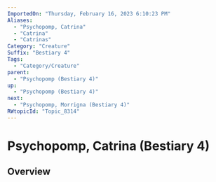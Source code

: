```yaml
---
ImportedOn: "Thursday, February 16, 2023 6:10:23 PM"
Aliases:
  - "Psychopomp, Catrina"
  - "Catrina"
  - "Catrinas"
Category: "Creature"
Suffix: "Bestiary 4"
Tags:
  - "Category/Creature"
parent:
  - "Psychopomp (Bestiary 4)"
up:
  - "Psychopomp (Bestiary 4)"
next:
  - "Psychopomp, Morrigna (Bestiary 4)"
RWtopicId: "Topic_8314"
---
```

# Psychopomp, Catrina (Bestiary 4)
## Overview
